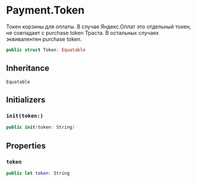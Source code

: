 # Payment.Token

Токен корзины для оплаты.
В случае Яндекс.Оплат это отдельный токен, не совпадает с purchase token Траста.
В остальных случаях эквивалентен purchase token.

``` swift
public struct Token: Equatable 
```

## Inheritance

`Equatable`

## Initializers

### `init(token:)`

``` swift
public init(token: String) 
```

## Properties

### `token`

``` swift
public let token: String
```
